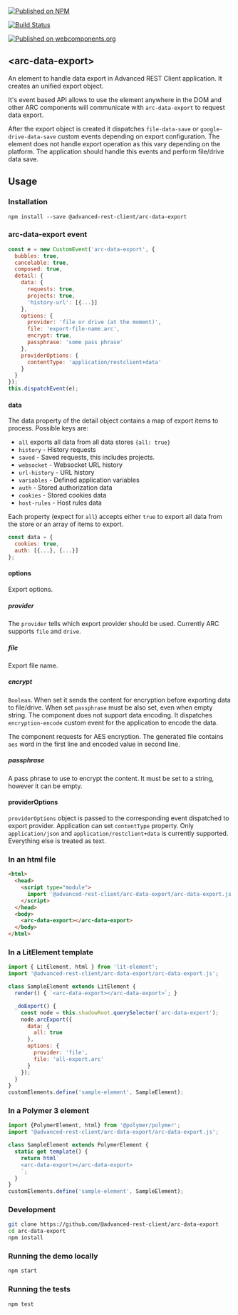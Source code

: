 [![Published on NPM](https://img.shields.io/npm/v/@advanced-rest-client/arc-data-export.svg)](https://www.npmjs.com/package/@advanced-rest-client/arc-data-export)

[![Build Status](https://travis-ci.org/advanced-rest-client/arc-data-export.svg?branch=stage)](https://travis-ci.org/advanced-rest-client/arc-data-export)

[![Published on webcomponents.org](https://img.shields.io/badge/webcomponents.org-published-blue.svg)](https://www.webcomponents.org/element/advanced-rest-client/arc-data-export)

## &lt;arc-data-export&gt;

An element to handle data export in Advanced REST Client application. It creates an unified export object.

It's event based API allows to use the element anywhere in the DOM and other ARC components will communicate with `arc-data-export` to request data export.

After the export object is created it dispatches `file-data-save` or `google-drive-data-save` custom events depending on export configuration. The element does not handle export operation as this vary depending on the platform. The application should handle this events and perform file/drive data save.

## Usage

### Installation
```
npm install --save @advanced-rest-client/arc-data-export
```

### arc-data-export event

```javascript
const e = new CustomEvent('arc-data-export', {
  bubbles: true,
  cancelable: true,
  composed: true,
  detail: {
    data: {
      requests: true,
      projects: true,
      'history-url': [{...}]
    },
    options: {
      provider: 'file or drive (at the moment)',
      file: 'export-file-name.arc',
      encrypt: true,
      passphrase: 'some pass phrase'
    },
    providerOptions: {
      contentType: 'application/restclient+data'
    }
  }
});
this.dispatchEvent(e);
```

#### data

The data property of the detail object contains a map of export items to process. Possible keys are:

-   `all` exports all data from all data stores `{all: true}`
-   `history` - History requests
-   `saved` - Saved requests, this includes projects.
-   `websocket` - Websocket URL history
-   `url-history` - URL history
-   `variables` - Defined application variables
-   `auth` - Stored authorization data
-   `cookies` - Stored cookies data
-   `host-rules` - Host rules data

Each property (expect for `all`) accepts either `true` to export all data from the store or an array of items to export.

```javascript
const data = {
  cookies: true,
  auth: [{...}, {...}]
};
```

#### options

Export options.

##### provider
The `provider` tells which export provider should be used.
Currently ARC supports `file` and `drive`.

##### file
Export file name.

##### encrypt

`Boolean`. When set it sends the content for encryption before exporting data to file/drive.
When set `passphrase` must be also set, even when empty string.
The component does not support data encoding. It dispatches `encryption-encode` custom event
for the application to encode the data.

The component requests for AES encryption. The generated file contains `aes` word in the first line
and encoded value in second line.

##### passphrase

A pass phrase to use to encrypt the content. It must be set to a string, however it can be empty.

#### providerOptions

`providerOptions` object is passed to the corresponding event dispatched to export provider.
Application can set `contentType` property. Only `application/json` and `application/restclient+data` is currently supported. Everything else is treated as text.

### In an html file

```html
<html>
  <head>
    <script type="module">
      import '@advanced-rest-client/arc-data-export/arc-data-export.js';
    </script>
  </head>
  <body>
    <arc-data-export></arc-data-export>
  </body>
</html>
```

### In a LitElement template

```javascript
import { LitElement, html } from 'lit-element';
import '@advanced-rest-client/arc-data-export/arc-data-export.js';

class SampleElement extends LitElement {
  render() { `<arc-data-export></arc-data-export>`; }

  _doExport() {
    const node = this.shadowRoot.querySelector('arc-data-export');
    node.arcExport({
      data: {
        all: true
      },
      options: {
        provider: 'file',
        file: 'all-export.arc'
      }
    });
  }
}
customElements.define('sample-element', SampleElement);
```

### In a Polymer 3 element

```js
import {PolymerElement, html} from '@polymer/polymer';
import '@advanced-rest-client/arc-data-export/arc-data-export.js';

class SampleElement extends PolymerElement {
  static get template() {
    return html`
    <arc-data-export></arc-data-export>
    `;
  }
}
customElements.define('sample-element', SampleElement);
```

### Development

```sh
git clone https://github.com/@advanced-rest-client/arc-data-export
cd arc-data-export
npm install
```

### Running the demo locally

```sh
npm start
```

### Running the tests
```sh
npm test
```
